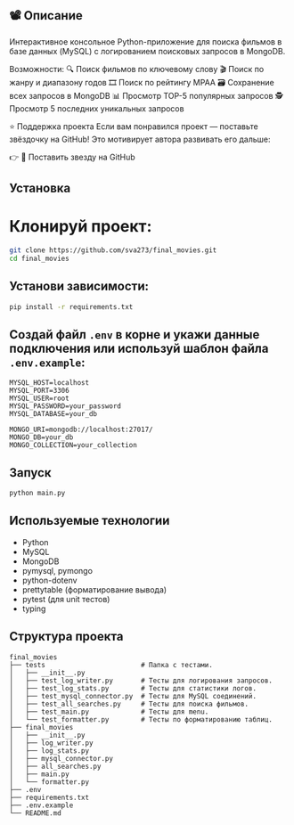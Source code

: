## 📽️ Описание
Интерактивное консольное Python-приложение для поиска фильмов в базе данных (MySQL) с логированием поисковых 
запросов в MongoDB.

Возможности:
🔍 Поиск фильмов по ключевому слову
🎬 Поиск по жанру и диапазону годов
🎞 Поиск по рейтингу MPAA
🗃 Сохранение всех запросов в MongoDB
📊 Просмотр TOP-5 популярных запросов
🕵️ Просмотр 5 последних уникальных запросов



⭐️ Поддержка проекта
Если вам понравился проект — поставьте звёздочку на GitHub! Это мотивирует автора развивать его дальше:

👉 🌟 Поставить звезду на GitHub


##  Установка
# Клонируй проект:
```bash
git clone https://github.com/sva273/final_movies.git
cd final_movies
```

## Установи зависимости:
```bash
pip install -r requirements.txt
```

## Создай файл `.env` в корне и укажи данные подключения или используй шаблон файла `.env.example`:
```
MYSQL_HOST=localhost
MYSQL_PORT=3306
MYSQL_USER=root
MYSQL_PASSWORD=your_password
MYSQL_DATABASE=your_db

MONGO_URI=mongodb://localhost:27017/
MONGO_DB=your_db
MONGO_COLLECTION=your_collection
```

## Запуск
```bash
python main.py
```

##  Используемые технологии
- Python
- MySQL
- MongoDB
- pymysql, pymongo
- python-dotenv
- prettytable (форматирование вывода)
- pytest (для unit тестов)
- typing

## Структура проекта
```
final_movies
├── tests                        # Папка с тестами.
│   ├── __init__.py 
│   ├── test_log_writer.py       # Тесты для логирования запросов.
│   ├── test_log_stats.py        # Тесты для статистики логов.
│   ├── test_mysql_connector.py  # Тесты для MySQL соединений.
│   ├── test_all_searches.py     # Тесты для поиска фильмов.
│   ├── test_main.py             # Тесты для menu.
│   └── test_formatter.py        # Тесты по форматированию таблиц.
├── final_movies              
│   ├── __init__.py 
│   ├── log_writer.py     
│   ├── log_stats.py      
│   ├── mysql_connector.py 
│   ├── all_searches.py  
│   ├── main.py    
│   └── formatter.py    
├── .env
├── requirements.txt
├── .env.example
└── README.md


